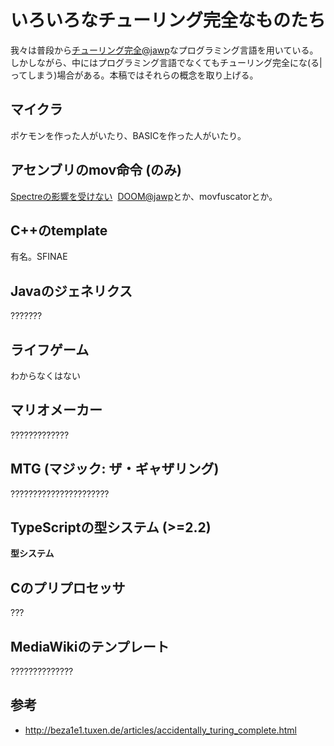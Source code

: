 # いろいろなチューリング完全なものたち
我々は普段から[チューリング完全@jawp](https://ja.wikipedia.org/wiki/チューリング完全)なプログラミング言語を用いている。
しかしながら、中にはプログラミング言語でなくてもチューリング完全にな(る|ってしまう)場合がある。本稿ではそれらの概念を取り上げる。

## マイクラ
ポケモンを作った人がいたり、BASICを作った人がいたり。

## アセンブリのmov命令 (のみ)
[Spectreの影響を受けない](https://github.com/xoreaxeaxeax/movfuscator/tree/master/validation/doom)&nbsp;
[DOOM@jawp](https://ja.wikipedia.org/wiki/DOOM)とか、movfuscatorとか。

## C++のtemplate
有名。SFINAE

## Javaのジェネリクス
???????

## ライフゲーム
わからなくはない

## マリオメーカー
?????????????

## MTG (マジック: ザ・ギャザリング)
??????????????????????

## TypeScriptの型システム (>=2.2)
**型システム**

## Cのプリプロセッサ
???

## MediaWikiのテンプレート
??????????????

## 参考
- http://beza1e1.tuxen.de/articles/accidentally_turing_complete.html
